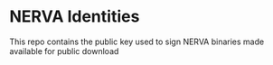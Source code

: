 # NERVA Identities

This repo contains the public key used to sign NERVA binaries made available for public download
